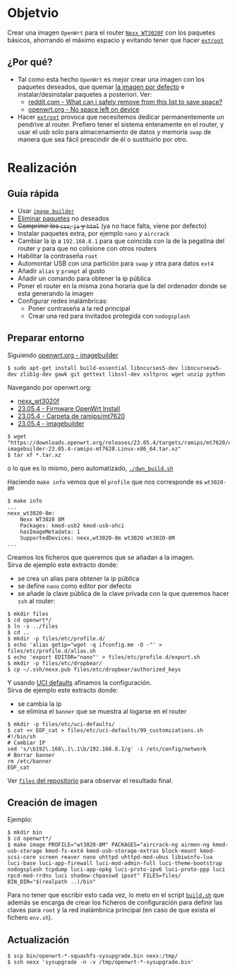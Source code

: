# Objetvio

Crear una imagen `OpenWrt` para el router [`Nexx WT3020F`](https://wikidevi.wi-cat.ru/Nexx_WT3020) con los paquetes básicos,
ahorrando el máximo espacio y evitando tener que hacer [`extroot`](https://openwrt.org/docs/guide-user/additional-software/extroot_configuration)

## ¿Por qué?

* Tal como esta hecho `OpenWrt` es mejor crear una imagen con los paquetes deseados,
que quemar [la imagen por defecto](https://openwrt.org/toh/nexx/wt3020) e instalar/desinstalar
paquetes a posteriori. Ver:
    * [reddit.com - What can i safely remove from this list to save space?](https://www.reddit.com/r/openwrt/comments/9zyn09/what_can_i_safely_remove_from_this_list_to_save/ead6b8o/)
    * [openwrt.org - No space left on device](https://openwrt.org/faq/no_space_left_on_device)
* Hacer [`extroot`](https://openwrt.org/docs/guide-user/additional-software/extroot_configuration)
provoca que necesitemos dedicar permanentemente un pendrive al router. Prefiero tener
el sistema enteramente en el router, y usar el usb solo para almacenamiento de datos y memoria `swap` de manera que sea fácil prescindir de él o sustituirlo por otro.

# Realización

## Guía rápida

* Usar [`image builder`](https://openwrt.org/docs/guide-user/additional-software/imagebuilder)
* [Eliminar paquetes](https://openwrt.org/faq/which_packages_can_i_safely_remove_to_save_space) no deseados
* <s>Comprimir los `css`, `js` y `html`</s> (ya no hace falta, viene por defecto)
* Instalar paquetes extra, por ejemplo `nano` y `aircrack`
* Cambiar la ip a `192.168.8.1` para que coincida con la de la pegatina del router y para que no colisione con otros routers
* Habilitar la contraseña `root`
* Automontar USB con una partición para `swap` y otra para datos `ext4`
* Añadir `alias` y `prompt` al gusto
* Añadir un comando para obtener la ip pública
* Poner el router en la misma zona horaria que la del ordenador donde se esta generando la imagen
* Configurar redes inalámbricas:
    * Poner contraseña a la red principal
    * Crear una red para invitados protegida con `nodogsplash`

## Preparar entorno

Siguiendo [openwrt.org - imagebuilder](https://openwrt.org/docs/guide-user/additional-software/imagebuilder)

```console
$ sudo apt-get install build-essential libncurses5-dev libncursesw5-dev zlib1g-dev gawk git gettext libssl-dev xsltproc wget unzip python
```

Navegando por openwrt.org:

* [nexx_wt3020f](https://openwrt.org/toh/hwdata/nexx/nexx_wt3020f)
* [23.05.4 - Firmware OpenWrt Install](https://downloads.openwrt.org/releases/23.05.4/targets/ramips/mt7620/openwrt-23.05.4-ramips-mt7620-nexx_wt3020-8m-squashfs-factory.bin)
* [23.05.4 - Carpeta de ramips/mt7620](https://downloads.openwrt.org/releases/23.05.4/targets/ramips/mt7620/)
* [23.05.4 - imagebuilder](https://downloads.openwrt.org/releases/23.05.4/targets/ramips/mt7620/openwrt-imagebuilder-23.05.4-ramips-mt7620.Linux-x86_64.tar.xz)

```console
$ wget "https://downloads.openwrt.org/releases/23.05.4/targets/ramips/mt7620/openwrt-imagebuilder-23.05.4-ramips-mt7620.Linux-x86_64.tar.xz"
$ tar xf *.tar.xz
```

o lo que es lo mismo, pero automatizado, [`./dwn_build.sh`](dwn_build.sh)

Haciendo `make info` vemos que el `profile` que nos corresponde es `wt3020-8M`

```console
$ make info
...
nexx_wt3020-8m:
    Nexx WT3020 8M
    Packages: kmod-usb2 kmod-usb-ohci
    hasImageMetadata: 1
    SupportedDevices: nexx,wt3020-8m wt3020 wt3020-8M
...
```

Creamos los ficheros que queremos que se añadan a la imagen.  
Sirva de ejemplo este extracto donde:

* se crea un alias para obtener la ip pública
* se define `nano` como editor por defecto
* se añade la clave pública de la clave privada con la que queremos hacer `ssh` al router:

```console
$ mkdir files
$ cd openwrt*/
$ ln -s ../files
$ cd ..
$ mkdir -p files/etc/profile.d/
$ echo 'alias getip="wget -q ifconfig.me -O -"' > files/etc/profile.d/alias.sh
$ echo 'export EDITOR="nano"' > files/etc/profile.d/export.sh
$ mkdir -p files/etc/dropbear/
$ cp ~/.ssh/nexx.pub files/etc/dropbear/authorized_keys
```

Y usando [UCI defaults](https://openwrt.org/docs/guide-developer/uci-defaults)
afinamos la configuración.  
Sirva de ejemplo este extracto donde:

* se cambia la ip
* se elimina el `banner` que se muestra al logarse en el router

```console
$ mkdir -p files/etc/uci-defaults/
$ cat << EOF_cat > files/etc/uci-defaults/99_customizations.sh
#!/bin/sh
# Cambiar IP
sed 's/\b192\.168\.1\.1\b/192.168.8.1/g' -i /etc/config/network
# Borrar banner
rm /etc/banner
EOF_cat
```

Ver [`files` del repositorio](files/) para observar el resultado final.

## Creación de imagen

Ejemplo:

```console
$ mkdir bin
$ cd openwrt*/
$ make image PROFILE="wt3020-8M" PACKAGES="aircrack-ng airmon-ng kmod-usb-storage kmod-fs-ext4 kmod-usb-storage-extras block-mount kmod-scsi-core screen reaver nano uhttpd uhttpd-mod-ubus libiwinfo-lua luci-base luci-app-firewall luci-mod-admin-full luci-theme-bootstrap nodogsplash tcpdump luci-app-opkg luci-proto-ipv6 luci-proto-ppp luci rpcd-mod-rrdns luci shadow-chpasswd ipset" FILES=files/ BIN_DIR="$(realpath ..)/bin"
```

Para no tener que escribir esto cada vez, lo meto en el script [`build.sh`](build.sh) que
además se encarga de crear los ficheros de configuración para definir las claves para `root` y la red inalámbrica principal (en caso de que exista el fichero `env.sh`).

## Actualización

```
$ scp bin/openwrt-*-squashfs-sysupgrade.bin nexx:/tmp/
$ ssh nexx 'sysupgrade -n -v /tmp/openwrt-*-sysupgrade.bin'
```
